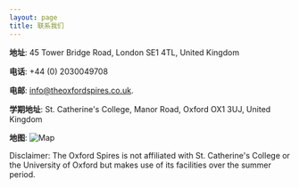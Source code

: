 ```yaml
---
layout: page
title: 联系我们
---
```


**地址**: 45 Tower Bridge Road, London SE1 4TL, United Kingdom

**电话**: +44 (0) 2030049708

**电邮**: [info@theoxfordspires.co.uk](info@theoxfordspires.co.uk).

**学期地址**: St. Catherine's College, Manor Road, Oxford OX1 3UJ, United Kingdom

**地图**:
![Map](http://kosrae.stcatz.ox.ac.uk/modules/ckeditor/ckfinder/userfiles/files/Col_02A3_1080.jpg)


<p class="message">
Disclaimer: The Oxford Spires is not affiliated with St. Catherine's College or the University of Oxford but makes use of its facilities over the summer period.
</p>
